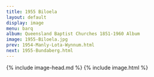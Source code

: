 ```yaml
---
title: 1955 Biloela
layout: default
display: image
menu: barq
album: Queensland Baptist Churches 1851-1960 Album
image: 1955-Biloela.jpg
prev: 1954-Manly-Lota-Wynnum.html
next: 1955-Bundaberg.html
---
```

{% include image-head.md %}
{% include image.html %}